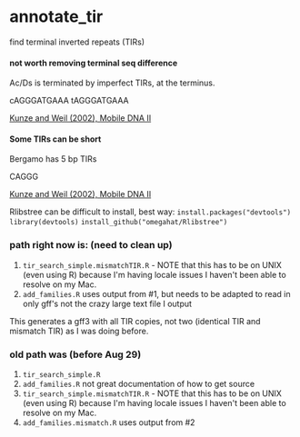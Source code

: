 # annotate_tir
find terminal inverted repeats (TIRs)


#### not worth removing terminal seq difference
Ac/Ds is terminated by imperfect TIRs, at the terminus.

cAGGGATGAAA
tAGGGATGAAA

[Kunze and Weil (2002), Mobile DNA II](http://www.asmscience.org/content/book/10.1128/9781555817954.chap24)



#### Some TIRs can be short

Bergamo has 5 bp TIRs

CAGGG

[Kunze and Weil (2002), Mobile DNA II](http://www.asmscience.org/content/book/10.1128/9781555817954.chap24)

Rlibstree can be difficult to install, best way:
`install.packages("devtools")`
`library(devtools)`
`install_github("omegahat/Rlibstree")`

### path right now is: (need to clean up)

1. `tir_search_simple.mismatchTIR.R` - NOTE that this has to be on UNIX (even using R) because I'm having locale issues I haven't been able to resolve on my Mac.
2. `add_families.R` uses output from #1, but needs to be adapted to read in only gff's not the crazy large text file I output

This generates a gff3 with all TIR copies, not two (identical TIR and mismatch TIR) as I was doing before.

### old path was (before Aug 29)
1. `tir_search_simple.R`
2. `add_families.R` not great documentation of how to get source
3. `tir_search_simple.mismatchTIR.R` - NOTE that this has to be on UNIX (even using R) because I'm having locale issues I haven't been able to resolve on my Mac.
4. `add_families.mismatch.R` uses output from #2



